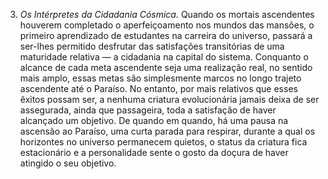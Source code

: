 ﻿3. *Os Intérpretes da Cidadania Cósmica.* Quando os mortais ascendentes houverem completado o aperfeiçoamento nos mundos das mansões, o primeiro aprendizado de estudantes na carreira do universo, passará a ser-lhes permitido desfrutar das satisfações transitórias de uma maturidade relativa — a cidadania na capital do sistema. Conquanto o alcance de cada meta ascendente seja uma realização real, no sentido mais amplo, essas metas são simplesmente marcos no longo trajeto ascendente até o Paraíso. No entanto, por mais relativos que esses êxitos possam ser, a nenhuma criatura evolucionária jamais deixa de ser assegurada, ainda que passageira, toda a satisfação de haver alcançado um objetivo. De quando em quando, há uma pausa na ascensão ao Paraíso, uma curta parada para respirar, durante a qual os horizontes no universo permanecem quietos, o status da criatura fica estacionário e a personalidade sente o gosto da doçura de haver atingido o seu objetivo.
